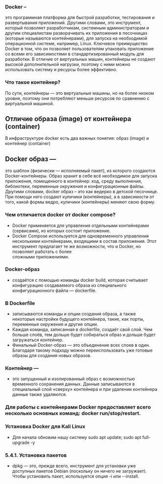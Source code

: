 ### Docker –
  это программная платформа для быстрой разработки, тестирования и развертывания приложений. 
  Другими словами, это инструмент, который позволяет разработчикам, системным администраторам и другим специалистам разворачивать их приложения в песочницах (которые называются контейнерами), для запуска на необходимой операционной системе, например, Linux. Ключевое преимущество Docker в том, что он позволяет пользователям упаковать приложение со всеми его зависимостями в стандартизированный модуль для разработки. В отличие от виртуальных машин, контейнеры не создают высокой дополнительной нагрузки, поэтому с ними можно использовать систему и ресурсы более эффективно.

### Что такое контейнер?
  По сути, контейнеры — это виртуальные машины, но на более низком уровне, поэтому они потребляют меньше ресурсов по сравнению с виртуальной машиной.

## Отличие образа (image) от контейнера (container)
  В инфраструктуре docker есть два важных понятия: образ (image) и контейнер (container)

## Docker образ — 
  это шаблон (физически — исполняемый пакет), из которого создаются Docker-контейнеры.
  Образ хранит в себе всё необходимое для запуска приложения, помещенного в контейнер: код, среду выполнения, библиотеки, переменные окружения и конфигурационные файлы.
  Другими словами, docker образ – это как ведерко в детской песочнице. При помощи него создают куличики (контейнеры), а в зависимости от того, какой формы ведро, куличики (контейнеры) меняют свою форму. 
### Чем отличается docker от docker compose?
  * Docker применяется для управления отдельными контейнерами (сервисами), из которых состоит приложение.
  * Docker Compose используется для одновременного управления несколькими контейнерами, входящими в состав приложения. Этот инструмент предлагает те же возможности, что и Docker, но позволяет работать с более     
  сложными приложениями.
### Docker-образ 
  * создаётся с помощью команды docker build, которая считывает конфигурацию создаваемого образа из специального конфигурационного файла — dockerfile.

### В Dockerfile 
  * записываются команды и опции создания образа, а также некоторые настройки будущего контейнера, такие, как порты, переменные окружения и другие опции.
  * Каждая команда, записанная в dockerfile, создаёт свой слой. Чем больше слоёв, тем дольше будет собираться образ и дольше будет загружаться контейнер.
  * Финальный Docker-образ — это объединение всех слоев в один. Благодаря такому подходу можно переиспользовать уже готовые образы для создания новых образов.

### Контейнер — 
  * это запущенный и изолированный образ с возможностью временного сохранения данных. Данные записываются в специальный слой «сверху» контейнера и при удалении контейнера данные также удаляются.

### Для работы с контейнерами Docker предоставляет всего несколько основных команд: docker run/stop/restart.
### Установка Docker для Kali Linux
  * Для начала обновим нашу систему sudo apt update; sudo apt full-upgrade -y
### 5.4.1. Установка пакетов
  * dpkg — это, прежде всего, инструмент для установки уже доступных пакетов Debian (поскольку он ничего не загружает). Чтобы установить пакет, используется опция -i или --install.
